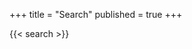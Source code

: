 +++
title = "Search"
published = true
+++
<!--- Uses html defined in /layouts/shortcodes/search.html--->
{{< search >}}